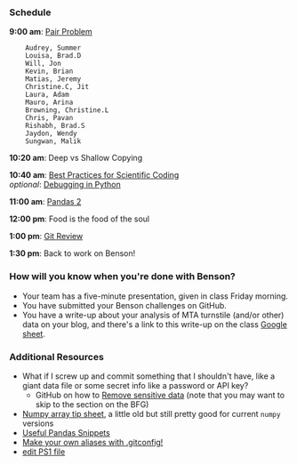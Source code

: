 ### Schedule


**9:00 am**: [Pair Problem](pair_prime.md)

		Audrey, Summer
		Louisa, Brad.D
		Will, Jon
		Kevin, Brian
		Matias, Jeremy
		Christine.C, Jit
		Laura, Adam
		Mauro, Arina
		Browning, Christine.L
		Chris, Pavan
		Rishabh, Brad.S
		Jaydon, Wendy
		Sungwan, Malik

**10:20 am**: Deep vs Shallow Copying

**10:40 am**: [Best Practices for Scientific Coding](pythonic_coding_slides.pdf )     
*optional*: [Debugging in Python](debugging+logging_slides.pdf)

**11:00 am**: [Pandas 2](pandas2_groupby_merge.ipynb)

**12:00 pm**: Food is the food of the soul

**1:00  pm**: [Git Review](git_workflow.md)

**1:30 pm**: Back to work on Benson!


### How will you know when you're done with Benson?

 * Your team has a five-minute presentation, given in class Friday morning.
 * You have submitted your Benson challenges on GitHub.
 * You have a write-up about your analysis of MTA turnstile (and/or other) data on your blog, and there's a link to this write-up on the class [Google sheet](placeholder).



### Additional Resources

 * What if I screw up and commit something that I shouldn't have, like a giant data file or some secret info like a password or API key?
     * GitHub on how to [Remove sensitive data](https://help.github.com/articles/remove-sensitive-data/) (note that you may want to skip to the section on the BFG)
 * [Numpy array tip sheet](http://pages.physics.cornell.edu/~myers/teaching/ComputationalMethods/python/arrays.html), a little old but still pretty good for current `numpy` versions
 * [Useful Pandas Snippets](http://www.swegler.com/becky/blog/2014/08/06/useful-pandas-snippets/)
 * [Make your own aliases with .gitconfig!](http://michaelwales.com/articles/make-gitconfig-work-for-you/)
 * [edit PS1 file](https://coderwall.com/p/fasnya/add-git-branch-name-to-bash-prompt)
